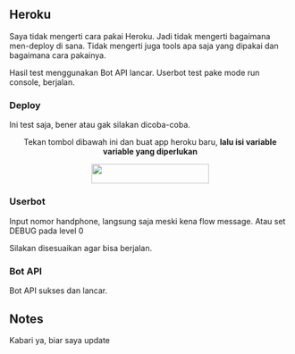 ## Heroku

Saya tidak mengerti cara pakai Heroku. Jadi tidak mengerti bagaimana men-deploy di sana. Tidak mengerti juga tools apa saja yang dipakai dan bagaimana cara pakainya.

Hasil test menggunakan Bot API lancar. Userbot test pake mode run console, berjalan.

### Deploy

Ini test saja, bener atau gak silakan dicoba-coba.

<p align="center">Tekan tombol dibawah ini dan buat app heroku baru, <b>lalu isi variable variable yang diperlukan</b></p>
<p align="center"><a href="https://heroku.com/deploy?template=https://github.com/banghasan/hsubot/tree/main"> <img src="https://img.shields.io/badge/Deploy%20To%20Heroku-blueviolet?style=for-the-badge&logo=heroku" width="210" height="34.45"/></a></p>

### Userbot

Input nomor handphone, langsung saja meski kena flow message. Atau set DEBUG pada level 0

Silakan disesuaikan agar bisa berjalan.

### Bot API

Bot API sukses dan lancar.


## Notes

Kabari ya, biar saya update